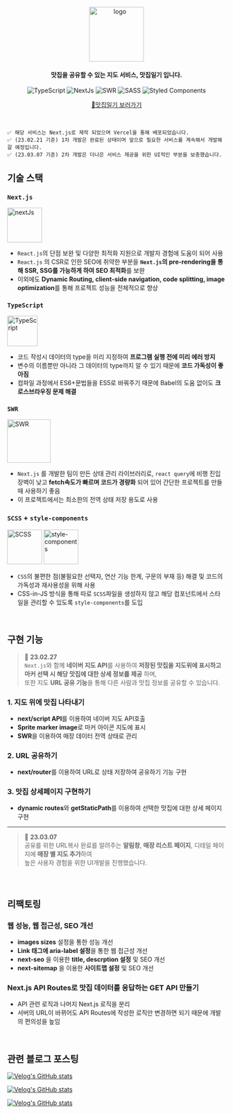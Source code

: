 
<div align="center">
  <br />
  <img width="126" alt="logo" src="https://user-images.githubusercontent.com/67556491/220362834-b25be8a0-a391-4941-b9e9-7f5a48b09fb9.png">
  <br />
  <h4>맛집을 공유할 수 있는 지도 서비스, 맛집일기 입니다.</h4>
  
  ![TypeScript](https://img.shields.io/badge/TypeScript-3178C6?style=flat-square&logo=typescript&logoColor=white)
  ![NextJs](http://img.shields.io/badge/-Next.js-000?style=flat-square&logo=next.js&link=http://zi-gae.github.io/)
  ![SWR](https://img.shields.io/badge/-swr-000?style=flat-square&logo=next.js&link=http://zi-gae.github.io/)
  ![SASS](https://img.shields.io/badge/Sass-CC6699?style=flat-square&logo=sass&logoColor=white)
  ![Styled Components](https://img.shields.io/badge/styled--components-DB7093?style=flat-square&logo=styled-components&logoColor=white)
  
 [📍맛집일기 보러가기](https://sujin-map.vercel.app/)
  
</div>

<br />

```
✅ 해당 서비스는 Next.js로 제작 되었으며 Vercel을 통해 배포되었습니다.
✅ (23.02.21 기준) 1차 개발은 완료된 상태이며 앞으로 필요한 서비스를 계속해서 개발해 갈 예정입니다.
✅ (23.03.07 기준) 2차 개발은 더나은 서비스 제공을 위한 UI적인 부분을 보충했습니다.
```

## 기술 스택
### `Next.js`
<img width="80" alt="nextJs" src="https://user-images.githubusercontent.com/67556491/220366826-2a2fb563-bc9b-4c58-895c-0a958887ed13.png" />

- `React.js`의 단점 보완 및 다양한 최적화 지원으로 개발자 경험에 도움이 되어 사용
- `React.js` 의 CSR로 인한 SEO에 취약한 부분을  **`Next.js`의 pre-rendering을 통해 SSR, SSG를 가능하게 하여 SEO 최적화**를 보완
- 이외에도 **Dynamic Routing, client-side navigation, code splitting, image optimization**를 통해 프로젝트 성능을 전체적으로 향상

### `TypeScript`
<img width="70" alt="TypeScript" src="https://user-images.githubusercontent.com/67556491/220367785-05231ed8-7d19-4ee2-87ae-75ff66a3c71e.png" />

- 코드 작성시 데이터의 type을 미리 지정하여 **프로그램 실행 전에 미리 에러 방지**
- 변수의 이름뿐만 아니라 그 데이터의 type까지 알 수 있기 때문에 **코드 가독성이 좋아짐**
- 컴파일 과정에서 ES6+문법들을 ES5로 바꿔주기 때문에 Babel의 도움 없이도 **크로스브라우징 문제 해결**

### `SWR`
<img width="100" alt="SWR" src="https://user-images.githubusercontent.com/67556491/220367999-d93f48df-1bd9-44cf-bd7c-cb4a561f6b11.png" />

- `Next.js` 를 개발한 팀이 만든 상태 관리 라이브러리로, `react query`에 비행 진입 장벽이 낮고 **fetch속도가 빠르며 코드가 경량화** 되어 있어 간단한 프로젝트를 만들 때 사용하기 좋음
- 이 프로젝트에서는 최소한의 전역 상태 저장 용도로 사용

### `SCSS` + `style-components`
<div align="left">
<img width="80" alt="SCSS" src="https://user-images.githubusercontent.com/67556491/220368281-bcb83a8a-3cd0-4692-9ca8-37104f7f22d1.png" />
<img width="80" alt="style-components" src="https://user-images.githubusercontent.com/67556491/221363549-fdb0dbff-447e-4407-9dd3-c173033b8045.png"/>
</div>

- `CSS`의 불편한 점(불필요한 선택자, 연산 기능 한계, 구문의 부재 등) 해결 및 코드의 가독성과 재사용성을 위해 사용
- CSS-in-JS 방식을 통해 따로 `SCSS`파일을 생성하지 않고 해당 컴포넌트에서 스타일을 관리할 수 있도록 `style-components`를 도입

<br />

## 구현 기능

> 📅 **23.02.27**  <br />`Next.js`와 함께 **네이버 지도 API**를 사용하여 **저장된 맛집을 지도위에 표시하고 마커 선택 시 해당 맛집에 대한 상세 정보를 제공** 하며, <br /> 또한 지도 **URL 공유 기능**을 통해 다른 사람과 맛집 정보를 공유할 수 있습니다.

### 1. 지도 위에 맛집 나타내기

- **next/script API**를 이용하여 네이버 지도 API호출
- **Sprite marker image**로 마커 아이콘 지도에 표시
- **SWR**을 이용하여 매장 데이터 전역 상태로 관리

### 2. URL 공유하기

- **next/router**를 이용하여 URL로 상태 저장하여 공유하기 기능 구현

### 3. 맛집 상세페이지 구현하기

- **dynamic routes**와 **getStaticPath**를 이용하여 선택한 맛집에 대한 상세 페이지 구현

<hr /> 

> 📅 **23.03.07**  <br /> 공유를 위한 URL복사 완료를 알려주는 **알림창**, **매장 리스트 페이지**, 디테일 페이지에 **매장 별 지도 추가**하여 <br /> 높은 사용자 경험을 위한 UI개발을 진행했습니다.

### 

<br />

## 리팩토링
### 웹 성능, 웹 접근성, SEO 개선

- **images sizes** 설정을 통한 성능 개선
- **Link 태그에 aria-label 설정**을 통한 웹 접근성 개선
- **next-seo** 을 이용한 **title, descrption 설정** 및 SEO 개선
- **next-sitemap** 을 이용한 **사이트맵 설정** 및 SEO 개선

### Next.js API Routes로 맛집 데이터를 응답하는 GET API 만들기

- API 관련 로직과 나머지 Next.js 로직을 분리
- 서버의 URL이 바뀌어도 API Routes에 작성한 로직만 변경하면 되기 때문에 개발의 편의성을 높임

<br />

## 관련 블로그 포스팅
[![Velog's GitHub stats](https://velog-readme-stats.vercel.app/api?name=ahn-sujin&slug=Next.js-Data-Fetching&color=dark)](https://velog.io/@ahn-sujin/Next.js-Data-Fetching)

[![Velog's GitHub stats](https://velog-readme-stats.vercel.app/api?name=ahn-sujin&slug=Next.js-초간단-Next.js에서-sitemap-만들기&color=dark)](https://velog.io/@ahn-sujin/Next.js-%EC%B4%88%EA%B0%84%EB%8B%A8-Next.js%EC%97%90%EC%84%9C-sitemap-%EB%A7%8C%EB%93%A4%EA%B8%B0)

[![Velog's GitHub stats](https://velog-readme-stats.vercel.app/api?name=ahn-sujin&slug=TypeScript-왜-타입스크립트를-써야할까&color=dark)](https://velog.io/@ahn-sujin/TypeScript-%EC%99%9C-%ED%83%80%EC%9E%85%EC%8A%A4%ED%81%AC%EB%A6%BD%ED%8A%B8%EB%A5%BC-%EC%8D%A8%EC%95%BC%ED%95%A0%EA%B9%8C)


